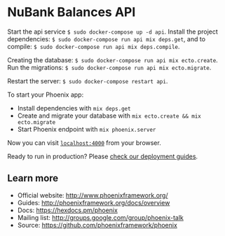 # NuBank Balances API

Start the api service `$ sudo docker-compose up -d api`. Install the project dependencies: `$ sudo docker-compose run api mix deps.get`, and to compile: `$ sudo docker-compose run api mix deps.compile`.

Creating the database: `$ sudo docker-compose run api mix ecto.create`. Run the migrations: `$ sudo docker-compose run api mix ecto.migrate`.

Restart the server: `$ sudo docker-compose restart api`.

To start your Phoenix app:

  * Install dependencies with `mix deps.get`
  * Create and migrate your database with `mix ecto.create && mix ecto.migrate`
  * Start Phoenix endpoint with `mix phoenix.server`

Now you can visit [`localhost:4000`](http://localhost:4000) from your browser.

Ready to run in production? Please [check our deployment guides](http://www.phoenixframework.org/docs/deployment).

## Learn more

  * Official website: http://www.phoenixframework.org/
  * Guides: http://phoenixframework.org/docs/overview
  * Docs: https://hexdocs.pm/phoenix
  * Mailing list: http://groups.google.com/group/phoenix-talk
  * Source: https://github.com/phoenixframework/phoenix
